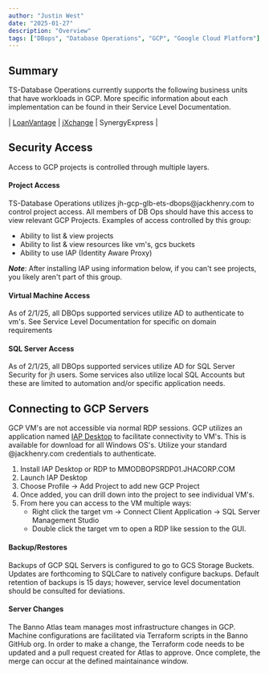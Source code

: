 ```yaml
---
author: "Justin West"
date: "2025-01-27"
description: "Overview"
tags: ["DBops", "Database Operations", "GCP", "Google Cloud Platform"]
---
```


## Summary
TS-Database Operations currently supports the following business units that have workloads in GCP.  More specific information about each implementation can be found in their Service Level Documentation.

| [LoanVantage](https://revelio.jackhenry.com/Database_Operations/Service_Level_Documentation/LoanVantage/) | [jXchange](https://revelio.jackhenry.com/Database_Operations/Service_Level_Documentation/EIS/jXchange/) | SynergyExpress |


## Security Access

Access to GCP projects is controlled through multiple layers.

#### Project Access
TS-Database Operations utilizes jh-gcp-glb-ets-dbops<span>@jackhenry.com to control project access.  All members of DB Ops should have this access to view relevant GCP Projects.  Examples of access controlled by this group:

- Ability to list & view projects
- Ability to list & view resources like vm's, gcs buckets
- Ability to use IAP (Identity Aware Proxy)

**_Note_**: After installing IAP using information below, if you can't see projects, you likely aren't part of this group.

#### Virtual Machine Access

As of 2/1/25, all DBOps supported services utilize AD to authenticate to vm's.  See Service Level Documentation for specific on domain requirements

#### SQL Server Access
As of 2/1/25, all DBOps supported services utilize AD for SQL Server Security for jh users.  Some services also utilize local SQL Accounts but these are limited to automation and/or specific application needs.

## Connecting to GCP Servers
GCP VM's are not accessible via normal RDP sessions.  GCP utilizes an application named [IAP Desktop](https://googlecloudplatform.github.io/iap-desktop/) to facilitate connectivity to VM's.  This is available for download for all Windows OS's.  Utilize your standard @jackhenry.com credentials to authenticate.

1. Install IAP Desktop or RDP to MMODBOPSRDP01.JHACORP.COM
2. Launch IAP Desktop
3. Choose Profile -> Add Project to add new GCP Project
4. Once added, you can drill down into the project to see individual VM's.
5. From here you can access to the VM multiple ways:
     - Right click the target vm -> Connect Client Application -> SQL Server Management Studio
     - Double click the target vm to open a RDP like session to the GUI.

#### Backup/Restores
Backups of GCP SQL Servers is configured to go to GCS Storage Buckets.  Updates are forthcoming to SQLCare to natively configure backups. Default retention of backups is 15 days; however, service level documentation should be consulted for deviations.

#### Server Changes
The Banno Atlas team manages most infrastructure changes in GCP.  Machine configurations are facilitated via Terraform scripts in the Banno GitHub org. In order to make a change, the Terraform code needs to be updated and a pull request created for Atlas to approve.  Once complete, the merge can occur at the defined maintainance window.
